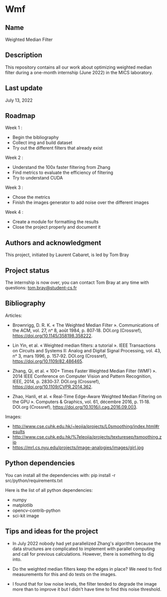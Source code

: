 # Wmf

## Name
Weighted Median Filter

## Description
This repository contains all our work about optimizing weighted median filter during a one-month internship (June 2022) in the MICS laboratory.

## Last update
July 13, 2022

## Roadmap

Week 1 : 
 - Begin the bibliography
 - Collect img and build dataset
 - Try out the different filters that already exist

Week 2 :
 - Understand the 100x faster filtering from Zhang
 - Find metrics to evaluate the efficiency of filtering
 - Try to understand CUDA

Week 3 :
 - Chose the metrics
 - Finish the images generator to add noise over the different images
 
Week 4 :
 - Create a module for formatting the results
 - Close the project properly and document it
 
## Authors and acknowledgment
This project, initiated by Laurent Cabaret, is led by Tom Bray

## Project status
The internship is now over, you can contact Tom Bray at any time with questions: tom.bray@student-cs.fr

## Bibliography

Articles:
 - Brownrigg, D. R. K. « The Weighted Median Filter ». Communications of the ACM, vol. 27, nᵒ 8, août 1984, p. 807‑18. DOI.org (Crossref), https://doi.org/10.1145/358198.358222.
 
 - Lin Yin, et al. « Weighted median filters: a tutorial ». IEEE Transactions on Circuits and Systems II: Analog and Digital Signal Processing, vol. 43, nᵒ 3, mars 1996, p. 157‑92. DOI.org (Crossref), https://doi.org/10.1109/82.486465.

 - Zhang, Qi, et al. « 100+ Times Faster Weighted Median Filter (WMF) ». 2014 IEEE Conference on Computer Vision and Pattern Recognition, IEEE, 2014, p. 2830‑37. DOI.org (Crossref), https://doi.org/10.1109/CVPR.2014.362.

 - Zhao, Hanli, et al. « Real-Time Edge-Aware Weighted Median Filtering on the GPU ». Computers & Graphics, vol. 61, décembre 2016, p. 11‑18. DOI.org (Crossref), https://doi.org/10.1016/j.cag.2016.09.003.


Images:
 - http://www.cse.cuhk.edu.hk/~leojia/projects/L0smoothing/index.html#results
 - http://www.cse.cuhk.edu.hk/%7eleojia/projects/texturesep/tsmoothing.zip
 - https://mrl.cs.nyu.edu/projects/image-analogies/images/girl.jpg

## Python dependencies
You can install all the dependencies with:
    pip install -r src/python/requirements.txt

Here is the list of all python dependencies: 
 - numpy
 - matplotlib
 - opencv-contrib-python
 - sci-kit image

## Tips and ideas for the project
- In July 2022 nobody had yet parallelized Zhang's algorithm because the data structures are complicated to implement with parallel computing and call for previous calculations. However, there is something to dig into. 

- Do the weighted median filters keep the edges in place? We need to find measurements for this and do tests on the images.

- I found that for low noise levels, the filter tended to degrade the image more than to improve it but I didn't have time to find this noise threshold.